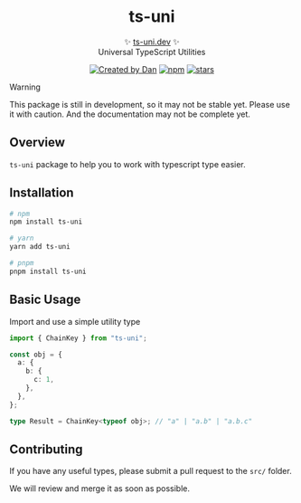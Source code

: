 <p align="center">
  <!-- <img src="logo.svg" width="200px" align="center" alt="Zod logo" /> -->
  <h1 align="center">ts-uni</h1>
  <p align="center">
    ✨ <a href="https://github.com/duongductrong/ts-uni">ts-uni.dev</a> ✨
    <br/>
    Universal TypeScript Utilities
  </p>
</p>

<!-- [![Build Status](https://img.shields.io/github/actions/workflow/status/duongductrong/ts-uni/lint-and-type.yml?branch=main&style=flat&colorA=000000&colorB=000000)](https://github.com/duongductrong/ts-uni/actions?query=workflow%3ALint) -->

<!-- [![Build Size](https://img.shields.io/bundlephobia/minzip/ts-uni?label=bundle%20size&style=flat&colorA=000000&colorB=000000)](https://bundlephobia.com/result?p=ts-uni) -->

<p align="center">
<a href="https://twitter.com/duongductrong_" rel="nofollow"><img src="https://img.shields.io/badge/created%20by-@duongductrong-4BBAAB.svg" alt="Created by Dan"></a>
<!-- <a href="https://opensource.org/licenses/MIT" rel="nofollow"><img src="https://img.shields.io/github/license/colinhacks/ts-uni" alt="License"></a> -->
<a href="https://www.npmjs.com/package/ts-uni" rel="nofollow"><img src="https://img.shields.io/npm/dw/ts-uni.svg" alt="npm"></a>
<a href="https://www.npmjs.com/package/ts-uni" rel="nofollow"><img src="https://img.shields.io/github/stars/duongductrong/ts-uni" alt="stars"></a>
</p>

> [!WARNING]  
> This package is still in development, so it may not be stable yet.
> Please use it with caution.
> And the documentation may not be complete yet.

## Overview

`ts-uni` package to help you to work with typescript type easier.

## Installation

```bash
# npm
npm install ts-uni

# yarn
yarn add ts-uni

# pnpm
pnpm install ts-uni
```

## Basic Usage

Import and use a simple utility type

```ts
import { ChainKey } from "ts-uni";

const obj = {
  a: {
    b: {
      c: 1,
    },
  },
};

type Result = ChainKey<typeof obj>; // "a" | "a.b" | "a.b.c"
```

## Contributing

If you have any useful types, please submit a pull request to the `src/` folder.

We will review and merge it as soon as possible.
